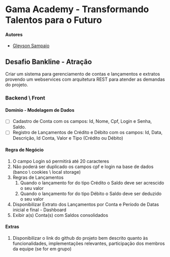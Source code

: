 # Gama Academy - Transformando Talentos para o Futuro

#### Autores
- [Gleyson Sampaio](https://github.com/gleyson-gama)

## Desafio Bankline - Atração
Criar um sistema para gerenciamento de contas e lançamentos e extratos provendo um webservices com arquitetura REST para atender as demandas do projeto.

### Backend \ Front

#### Domínio - Modelagem de Dados

- [ ] Cadastro de Conta com os campos: Id, Nome, Cpf, Login e Senha, Saldo.
- [ ] Registro de Lançamentos de Crédito e Débito com os campos: Id, Data, Descrição, Id Conta, Valor e Tipo (Crédito ou Débito) 

#### Regra de Negócio

1. O campo Login só permitirá até 20 caracteres
1. Não poderá ser duplicado os campos cpf e login na base de dados (banco \ cookies \ local storage) 
1. Regras de Lançamentos
	1. Quando o lançamento for do tipo Crédito o Saldo deve ser acrescido o seu valor
	2. Quando o lançamento for do tipo Débito o Saldo deve ser deduzido o seu valor 
1. Disponibilizar Extrato dos Lançamentos por Conta e Período de Datas inicial e final - Dashboard
2. Exibir a(s) Conta(s) com Saldos consolidados 

#### Extras

1. Disponibilizar o link do github do projeto bem descrito quanto às funcionalidades, implementações relevantes, participação dos membros da equipe (se for em grupo)
